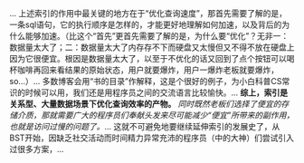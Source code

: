 ...
上述索引的作用中最关键的地方在于“优化查询速度”，那首先需要了解的是，一条sql语句，它的执行顺序是怎样的，才能更好地理解如何加速，以及背后的为什么能够加速。（比这个“首先”更首先需要了解的是，为什么要“优化”？无非一：数据量太大了；二：数据量太大了内存存不下而硬盘又太慢但又不得不放在硬盘上因为它很便宜。根因是数据量太大了，以至于不优化的话又回到了点个按钮可以喝杯咖啡再回来看结果的原始状态，用户就要爆炸，用户一爆炸老板就要爆炸，so...）...
多数博客会用“书的目录”作解释，这是个很好的例子，为小白科普CS常识的时候可以用，我们还是用程序员之间的交流语言比较愉快。...
**综上，索引是关系型、大量数据场景下优化查询效率的产物。** _同时既然老板们选择了便宜的存储介质，那就需要广大的程序员们奉献头发来尽可能减少“便宜”所带来的副作用，也就是访问过慢的问题了。_...
这就不可避免地要继续延伸索引的发展史了，从BST开始，因缺乏社交活动而时间精力异常充沛的程序员（中的大神）们尝试引入过很多方案，...